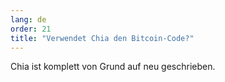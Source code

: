 ```yaml
---
lang: de
order: 21
title: "Verwendet Chia den Bitcoin-Code?"
---
```


Chia ist komplett von Grund auf neu geschrieben.
